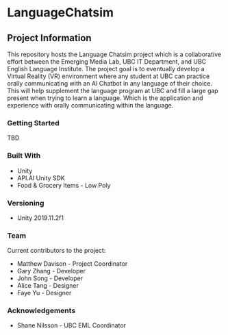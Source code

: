 # LanguageChatsim
## Project Information
This repository hosts the Language Chatsim project which is a collaborative effort between the Emerging Media Lab, UBC IT Department, and UBC English Language Institute. The project goal is to eventually develop a Virtual Reality (VR) environment where any student at UBC can practice orally communicating with an AI Chatbot in any language of their choice. This will help supplement the language program at UBC and fill a large gap present when trying to learn a language. Which is the application and experience with orally communicating within the language.   

### Getting Started

TBD

### Built With

- Unity 
- API.AI Unity SDK
- Food & Grocery Items - Low Poly


### Versioning

- Unity 2019.11.2f1

### Team
Current contributors to the project:

- Matthew Davison - Project Coordinator
- Gary Zhang - Developer
- John Song - Developer
- Alice Tang - Designer
- Faye Yu - Designer

### Acknowledgements
- Shane Nilsson - UBC EML Coordinator
